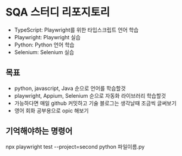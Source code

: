 # SQA 스터디 리포지토리

- TypeScript: Playwright를 위한 타입스크립트 언어 학습
- Playwright: Playwright 실습
- Python: Python 언어 학습
- Selenium: Selenium 실습

## 목표

- python, javascript, Java 순으로 언어를 학습할것
- playwright, Appium, Selenium 순으로 자동화 라이브러리 학습할것
- 가능하다면 매일 github 커밋하고 기술 블로그는 생각날때 조금씩 글써보기
- 영어 회화 공부용으로 opic 해보기

## 기억해야하는 명령어

npx playwright test --project=second
python 파일이름.py
